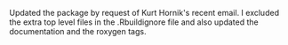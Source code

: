 Updated the package by request of Kurt Hornik's recent email. I excluded the extra top level files in the .Rbuildignore file and also updated the documentation and the roxygen tags.
